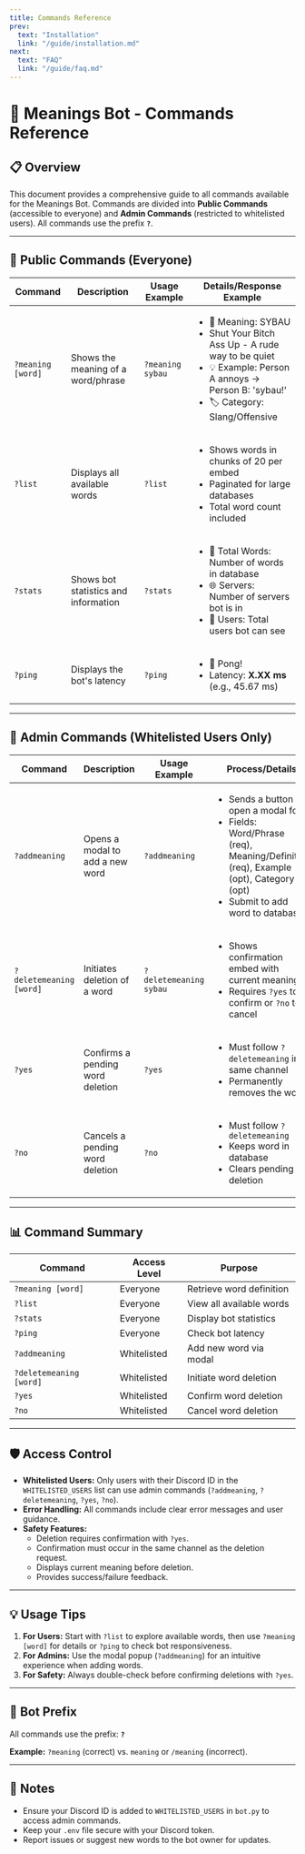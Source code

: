 ```yaml
---
title: Commands Reference
prev:
  text: "Installation"
  link: "/guide/installation.md"
next:
  text: "FAQ"
  link: "/guide/faq.md"
---
```



# 🤖 Meanings Bot - Commands Reference

## 📋 Overview
This document provides a comprehensive guide to all commands available for the Meanings Bot. Commands are divided into **Public Commands** (accessible to everyone) and **Admin Commands** (restricted to whitelisted users). All commands use the prefix **`?`**.

---

## 👥 Public Commands (Everyone)

| Command          | Description                          | Usage Example         | Details/Response Example                              |
|------------------|--------------------------------------|-----------------------|-------------------------------------------------------|
| `?meaning [word]` | Shows the meaning of a word/phrase   | `?meaning sybau`      | <ul><li>📖 Meaning: SYBAU</li><li>Shut Your Bitch Ass Up - A rude way to be quiet</li><li>💡 Example: Person A annoys → Person B: 'sybau!'</li><li>🏷️ Category: Slang/Offensive</li></ul> |
| `?list`          | Displays all available words         | `?list`               | <ul><li>Shows words in chunks of 20 per embed</li><li>Paginated for large databases</li><li>Total word count included</li></ul> |
| `?stats`         | Shows bot statistics and information | `?stats`              | <ul><li>📖 Total Words: Number of words in database</li><li>🌐 Servers: Number of servers bot is in</li><li>👥 Users: Total users bot can see</li></ul> |
| `?ping`          | Displays the bot's latency           | `?ping`               | <ul><li>🏓 Pong!</li><li>Latency: **X.XX ms** (e.g., 45.67 ms)</li></ul> |

---

## 🔐 Admin Commands (Whitelisted Users Only)

| Command          | Description                          | Usage Example         | Process/Details                                      |
|------------------|--------------------------------------|-----------------------|------------------------------------------------------|
| `?addmeaning`    | Opens a modal to add a new word      | `?addmeaning`         | <ul><li>Sends a button to open a modal form</li><li>Fields: Word/Phrase (req), Meaning/Definition (req), Example (opt), Category (opt)</li><li>Submit to add word to database</li></ul> |
| `?deletemeaning [word]` | Initiates deletion of a word    | `?deletemeaning sybau` | <ul><li>Shows confirmation embed with current meaning</li><li>Requires `?yes` to confirm or `?no` to cancel</li></ul> |
| `?yes`           | Confirms a pending word deletion     | `?yes`                | <ul><li>Must follow `?deletemeaning` in same channel</li><li>Permanently removes the word</li></ul> |
| `?no`            | Cancels a pending word deletion      | `?no`                 | <ul><li>Must follow `?deletemeaning`</li><li>Keeps word in database</li><li>Clears pending deletion</li></ul> |

---

## 📊 Command Summary

| Command            | Access Level    | Purpose                     |
|---------------------|-----------------|-----------------------------|
| `?meaning [word]`  | Everyone        | Retrieve word definition    |
| `?list`            | Everyone        | View all available words    |
| `?stats`           | Everyone        | Display bot statistics      |
| `?ping`            | Everyone        | Check bot latency           |
| `?addmeaning`      | Whitelisted     | Add new word via modal      |
| `?deletemeaning [word]` | Whitelisted | Initiate word deletion     |
| `?yes`             | Whitelisted     | Confirm word deletion       |
| `?no`              | Whitelisted     | Cancel word deletion        |

---

## 🛡️ Access Control

- **Whitelisted Users:** Only users with their Discord ID in the `WHITELISTED_USERS` list can use admin commands (`?addmeaning`, `?deletemeaning`, `?yes`, `?no`).
- **Error Handling:** All commands include clear error messages and user guidance.
- **Safety Features:**
  - Deletion requires confirmation with `?yes`.
  - Confirmation must occur in the same channel as the deletion request.
  - Displays current meaning before deletion.
  - Provides success/failure feedback.

---

## 💡 Usage Tips

1. **For Users:** Start with `?list` to explore available words, then use `?meaning [word]` for details or `?ping` to check bot responsiveness.
2. **For Admins:** Use the modal popup (`?addmeaning`) for an intuitive experience when adding words.
3. **For Safety:** Always double-check before confirming deletions with `?yes`.

---

## 🎯 Bot Prefix
All commands use the prefix: **`?`**

**Example:** `?meaning` (correct) vs. `meaning` or `/meaning` (incorrect).

---

## 📝 Notes
- Ensure your Discord ID is added to `WHITELISTED_USERS` in `bot.py` to access admin commands.
- Keep your `.env` file secure with your Discord token.
- Report issues or suggest new words to the bot owner for updates.

